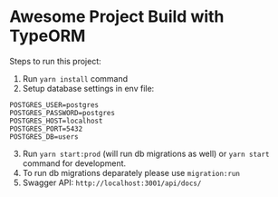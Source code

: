 # Awesome Project Build with TypeORM

Steps to run this project:

1. Run `yarn install` command
2. Setup database settings in env file:

```
POSTGRES_USER=postgres
POSTGRES_PASSWORD=postgres
POSTGRES_HOST=localhost
POSTGRES_PORT=5432
POSTGRES_DB=users
```
3. Run `yarn start:prod` (will run db migrations as well) or `yarn start` command for development.
4. To run db migrations deparately please use `migration:run`
5. Swagger API: `http://localhost:3001/api/docs/`
